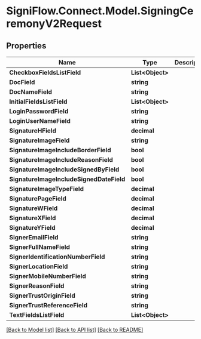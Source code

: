 
# SigniFlow.Connect.Model.SigningCeremonyV2Request

## Properties

Name | Type | Description | Notes
------------ | ------------- | ------------- | -------------
**CheckboxFieldsListField** | **List&lt;Object&gt;** |  | 
**DocField** | **string** |  | 
**DocNameField** | **string** |  | 
**InitialFieldsListField** | **List&lt;Object&gt;** |  | 
**LoginPasswordField** | **string** |  | 
**LoginUserNameField** | **string** |  | 
**SignatureHField** | **decimal** |  | 
**SignatureImageField** | **string** |  | 
**SignatureImageIncludeBorderField** | **bool** |  | 
**SignatureImageIncludeReasonField** | **bool** |  | 
**SignatureImageIncludeSignedByField** | **bool** |  | 
**SignatureImageIncludeSignedDateField** | **bool** |  | 
**SignatureImageTypeField** | **decimal** |  | 
**SignaturePageField** | **decimal** |  | 
**SignatureWField** | **decimal** |  | 
**SignatureXField** | **decimal** |  | 
**SignatureYField** | **decimal** |  | 
**SignerEmailField** | **string** |  | 
**SignerFullNameField** | **string** |  | 
**SignerIdentificationNumberField** | **string** |  | 
**SignerLocationField** | **string** |  | 
**SignerMobileNumberField** | **string** |  | 
**SignerReasonField** | **string** |  | 
**SignerTrustOriginField** | **string** |  | 
**SignerTrustReferenceField** | **string** |  | 
**TextFieldsListField** | **List&lt;Object&gt;** |  | 

[[Back to Model list]](../README.md#documentation-for-models)
[[Back to API list]](../README.md#documentation-for-api-endpoints)
[[Back to README]](../README.md)

